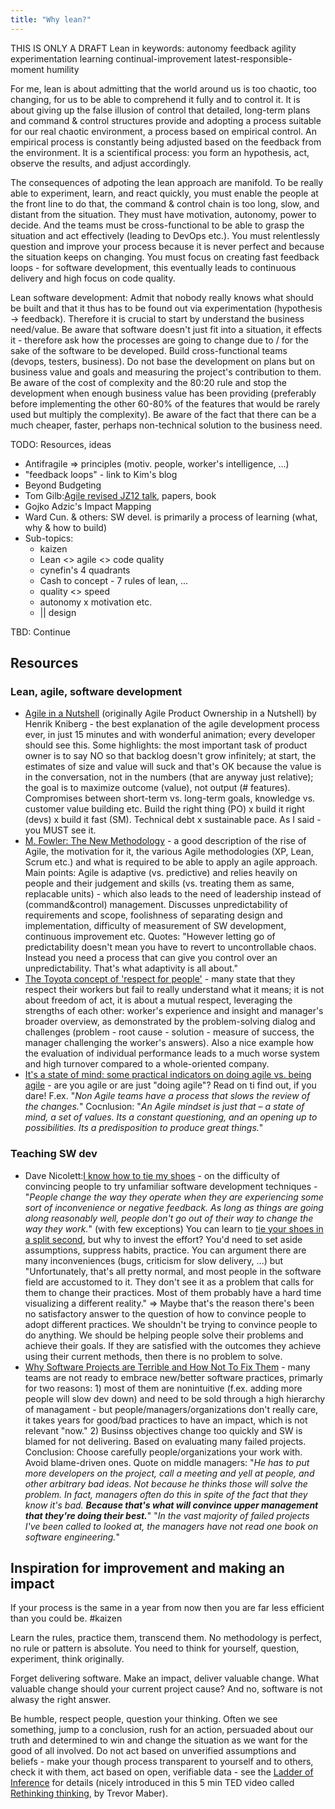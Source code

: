 ```yaml
---
title: "Why lean?"
---
```

THIS IS ONLY A DRAFT
Lean in keywords: autonomy feedback agility experimentation learning continual-improvement latest-responsible-moment humility

For me, lean is about admitting that the world around us is too chaotic, too changing, for us to be able to comprehend it fully and to control it. It is about giving up the false illusion of control that detailed, long-term plans and command & control structures provide and adopting a process suitable for our real chaotic environment, a process based on empirical control. An empirical process is constantly being adjusted based on the feedback from the environment. It is a scientifical process: you form an hypothesis, act, observe the results, and adjust accordingly.

The consequences of adpoting the lean approach are manifold. To be really able to experiment, learn, and react quickly, you must enable the people at the front line to do that, the command & control chain is too long, slow, and distant from the situation. They must have motivation, autonomy, power to decide. And the teams must be cross-functional to be able to grasp the situation and act effectively (leading to DevOps etc.). You must relentlessly question and improve your process because it is never perfect and because the situation keeps on changing. You must focus on creating fast feedback loops - for software development, this eventually leads to continuous delivery and high focus on code quality.

Lean software development: Admit that nobody really knows what should be built and that it thus has to be found out via experimentation (hypothesis -> feedback). Therefore it is crucial to start by understand the business need/value. Be aware that software doesn't just fit into a situation, it effects it - therefore ask how the processes are going to change due to / for the sake of the software to be developed. Build cross-functional teams (devops, testers, business). Do not base the development on plans but on business value and goals and measuring the project's contribution to them. Be aware of the cost of complexity and the 80:20 rule and stop the development when enough business value has been providing (preferably before implementing the other 60-80% of the features that would be rarely used but multiply the complexity). Be aware of the fact that there can be a much cheaper, faster, perhaps non-technical solution to the business need.

TODO: Resources, ideas

* Antifragile => principles (motiv. people, worker's intelligence, ...)
* "feedback loops" - link to Kim's blog
* Beyond Budgeting
* Tom Gilb:[Agile revised JZ12 talk](https://vimeo.com/49381225), papers, book
* Gojko Adzic's Impact Mapping
* Ward Cun. & others: SW devel. is primarily a process of learning (what, why & how to build)
* Sub-topics:
  - kaizen
  - Lean <> agile <> code quality
  - cynefin's 4 quadrants
  - Cash to concept - 7 rules of lean, ...
  - quality <> speed
  - autonomy x motivation etc.
  - || design

TBD: Continue

## Resources

### Lean, agile, software development

* [Agile in a Nutshell](http://youtu.be/502ILHjX9EE) (originally Agile Product Ownership in a Nutshell) by Henrik Kniberg - the best explanation of the agile development process ever, in just 15 minutes and with wonderful animation; every developer should see this. Some highlights: the most important task of product owner is to say NO so that backlog doesn't grow infinitely; at start, the estimates of size and value will suck and that's OK because the value is in the conversation, not in the numbers (that are anyway just relative); the goal is to maximize outcome (value), not output (# features). Compromises between short-term vs. long-term goals, knowledge vs. customer value building etc. Build the right thing (PO) x build it right (devs) x build it fast (SM). Technical debt x sustainable pace. As I said - you MUST see it.
* [M. Fowler: The New Methodology](http://martinfowler.com/articles/newMethodology.html) - a good description of the rise of Agile, the motivation for it, the various Agile methodologies (XP, Lean, Scrum etc.) and what is required to be able to apply an agile approach. Main points: Agile is adaptive (vs. predictive) and relies heavily on people and their judgement and skills (vs. treating them as same, replacable units) - which also leads to the need of leadership instead of (command&control) management. Discusses unpredictability of requirements and scope, foolishness of separating design and implementation, difficulty of measurement of SW development, continuous improvement etc. Quotes: "However letting go of predictability doesn't mean you have to revert to uncontrollable chaos. Instead you need a process that can give you control over an unpredictability. That's what adaptivity is all about."
* [The Toyota concept of 'respect for people'](http://www.reliableplant.com/Read/9818/toyota) - many state that they respect their workers but fail to really understand what it means; it is not about freedom of act, it is about a mutual respect, leveraging the strengths of each other: worker's experience and insight and manager's broader overview, as demonstrated by the problem-solving dialog and challenges (problem - root cause - solution - measure of success, the manager challenging the worker's answers). Also a nice example how the evaluation of individual performance leads to a much worse system and high turnover compared to a whole-oriented company.
* [It's a state of mind: some practical indicators on doing agile vs. being agile](http://kosmothink.com/2013/11/13/2636/) - are you agile or are just "doing agile"? Read on ti find out, if you dare! F.ex. "_Non Agile teams have a process that slows the review of the changes._" Cocnlusion: "_An Agile mindset is just that – a state of mind, a set of values. Its a constant questioning, and an opening up to possibilities. Its a predisposition to produce great things._"

### Teaching SW dev

* Dave Nicolett:[I know how to tie my shoes](http://davenicolette.wordpress.com/2013/05/31/i-know-how-to-tie-my-shoes/) - on the difficulty of convincing people to try unfamiliar software development techniques - "_People change the way they operate when they are experiencing some sort of inconvenience or negative feedback. As long as things are going along reasonably well, people don't go out of their way to change the way they work._" (with few exceptions) You can learn to [tie your shoes in a split second](http://www.youtube.com/watch?v=gbaHxsilsKI), but why to invest the effort? You'd need to set aside assumptions, suppress habits, practice. You can argument there are many inconveniences (bugs, criticism for slow delivery, ...) but "Unfortunately, that's all pretty normal, and most people in the software field are accustomed to it. They don't see it as a problem that calls for them to change their practices. Most of them probably have a hard time visualizing a different reality." => Maybe that's the reason there's been no satisfactory answer to the question of how to convince people to adopt different practices. We shouldn't be trying to convince people to do anything. We should be helping people solve their problems and achieve their goals. If they are satisfied with the outcomes they achieve using their current methods, then there is no problem to solve.
* [Why Software Projects are Terrible and How Not To Fix Them](http://sealedabstract.com/rants/why-software-projects-are-terrible-and-how-not-to-fix-them/) - many teams are not ready to embrace new/better software practices, primarly for two reasons: 1) most of them are nonintuitive (f.ex. adding more people will slow dev down) and need to be sold through a high hierarchy of managament - but people/managers/organizations don't really care, it takes years for good/bad practices to have an impact, which is not relevant "now." 2) Businss objectives change too quickly and SW is blamed for not delivering. Based on evaluating many failed projects. Conclusion: Choose carefully people/organizations your work with. Avoid blame-driven ones. Quote on middle managers: "_He has to put more developers on the project, call a meeting and yell at people, and other arbitrary bad ideas. Not because he thinks those will solve the problem. In fact, managers often do this in spite of the fact that they know it's bad. **Because that's what will convince upper management that they're doing their best.**_" "_In the vast majority of failed projects I've been called to looked at, the managers have not read one book on software engineering._"

## Inspiration for improvement and making an impact

If your process is the same in a year from now then you are far less efficient than you could be. #kaizen

Learn the rules, practice them, transcend them. No methodology is perfect, no rule or pattern is absolute. You need to think for yourself, question, experiment, think originally.

Forget delivering software. Make an impact, deliver valuable change. What valuable change should your current project cause? And no, software is not alwasy the right answer.

Be humble, respect people, question your thinking. Often we see something, jump to a conclusion, rush for an action, persuaded about our truth and determined to win and change the situation as we want for the good of all involved. Do not act based on unverified assumptions and beliefs - make your though process transparent to yourself and to others, check it with them, act based on open, verifiable data - see the [Ladder of Inference](http://www.mindtools.com/pages/article/newTMC_91.htm) for details (nicely introduced in this 5 min TED video called [Rethinking thinking](http://ed.ted.com/lessons/rethinking-thinking-trevor-maber), by Trevor Maber).
